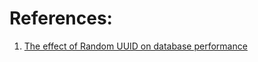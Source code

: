 
# References:

1. [The effect of Random UUID on database performance](https://www.youtube.com/watch?v=OAOQ7U0XAi0&list=PLQnljOFTspQXjD0HOzN7P2tgzu7scWpl2&index=111)